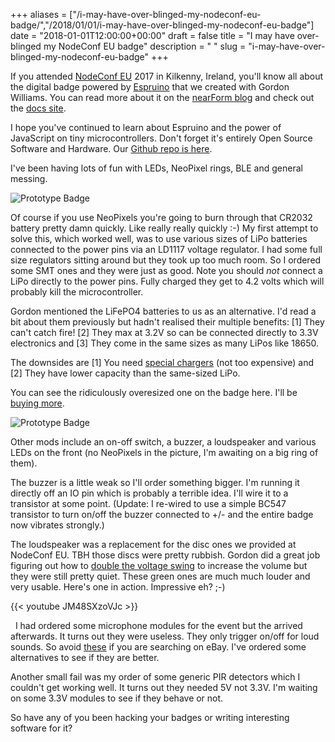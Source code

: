 +++
aliases = ["/i-may-have-over-blinged-my-nodeconf-eu-badge/","/2018/01/01/i-may-have-over-blinged-my-nodeconf-eu-badge"]
date = "2018-01-01T12:00:00+00:00"
draft = false
title = "I may have over-blinged my NodeConf EU badge"
description = " "
slug = "i-may-have-over-blinged-my-nodeconf-eu-badge"
+++

If you attended [NodeConf EU](http://www.nodeconf.eu/) 2017 in Kilkenny, Ireland, you'll know all about the digital badge powered by [Espruino](https://www.espruino.com/) that we created with Gordon Williams. You can read more about it on the [nearForm blog](https://www.nearform.com/blog/say-hello-to-the-nodeconf-eu-hackable-badge/) and check out the [docs site](https://nodeconfeubadge.org/).

I hope you've continued to learn about Espruino and the power of JavaScript on tiny microcontrollers. Don't forget it's entirely Open Source Software and Hardware. Our [Github repo is here](https://github.com/nearform/nceubadge).

I've been having lots of fun with LEDs, NeoPixel rings, BLE and general messing.

![Prototype Badge](/images/2018/01/nceubadge_bling_1.jpg)

Of course if you use NeoPixels you're going to burn through that CR2032 battery pretty damn quickly. Like really really quickly :-) My first attempt to solve this, which worked well, was to use various sizes of LiPo batteries connected to the power pins via an LD1117 voltage regulator. I had some full size regulators sitting around but they took up too much room. So I ordered some SMT ones and they were just as good. Note you should _not_ connect a LiPo directly to the power pins. Fully charged they get to 4.2 volts which will probably kill the microcontroller.

Gordon mentioned the LiFePO4 batteries to us as an alternative. I'd read a bit about them previously but hadn't realised their multiple benefits: [1] They can't catch fire! [2] They max at 3.2V so can be connected directly to 3.3V electronics and [3] They come in the same sizes as many LiPos like 18650.

The downsides are [1] You need [special chargers](https://www.gearbest.com/chargers-batteries/pp_56674.html) (not too expensive) and [2] They have lower capacity than the same-sized LiPo.

You can see the ridiculously overesized one on the badge here. I'll be [buying more](https://www.gearbest.com/batteries-and-cases/pp_1113456.html).

![Prototype Badge](/images/2018/01/nceubadge_bling_2.jpg)

Other mods include an on-off switch, a buzzer, a loudspeaker and various LEDs on the front (no NeoPixels in the picture, I'm awaiting on a big ring of them).

The buzzer is a little weak so I'll order something bigger. I'm running it directly off an IO pin which is probably a terrible idea. I'll wire it to a transistor at some point. (Update: I re-wired to use a simple BC547 transistor to turn on/off the buzzer connected to +/- and the entire badge now vibrates strongly.)

The loudspeaker was a replacement for the disc ones we provided at NodeConf EU. TBH those discs were pretty rubbish. Gordon did a great job figuring out how to [double the voltage swing](https://nodeconfeubadge.org/workshop/sound/) to increase the volume but they were still pretty quiet. These green ones are much much louder and very usable. Here's one in action. Impressive eh? ;-)

{{< youtube JM48SXzoVJc >}}

&nbsp;
I had ordered some microphone modules for the event but the arrived afterwards. It turns out they were useless. They only trigger on/off for loud sounds. So avoid [these](https://www.ebay.ie/sch/i.html?_nkw=Microphone+Sensor+AVR+PIC&_sacat=0) if you are searching on eBay. I've ordered some alternatives to see if they are better.

Another small fail was my order of some generic PIR detectors which I couldn't get working well. It turns out they needed 5V not 3.3V. I'm waiting on some 3.3V modules to see if they behave or not.

So have any of you been hacking your badges or writing interesting software for it?
